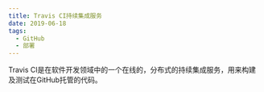 ```yaml
---
title: Travis CI持续集成服务
date: 2019-06-18
tags: 
  - GitHub
  - 部署
---
```


Travis CI是在软件开发领域中的一个在线的，分布式的持续集成服务，用来构建及测试在GitHub托管的代码。
